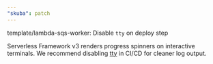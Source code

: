 ```yaml
---
"skuba": patch
---
```


template/lambda-sqs-worker: Disable `tty` on deploy step

Serverless Framework v3 renders progress spinners on interactive terminals. We recommend disabling [tty](https://github.com/buildkite-plugins/docker-compose-buildkite-plugin#tty-optional-run-only) in CI/CD for cleaner log output.
